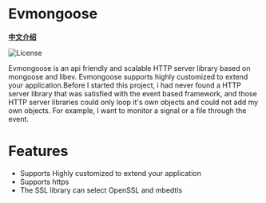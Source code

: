 # Evmongoose
**[中文介绍](https://github.com/zhaojh329/evmongoose/blob/master/README_ZH.md)**

![](https://img.shields.io/badge/license-GPLV3-brightgreen.svg?style=plastic "License")

Evmongoose is an api friendly and scalable HTTP server library based on mongoose and libev. Evmongoose supports
highly customized to extend your application.Before I started this project, i had never found a HTTP server
library that was satisfied with the event based framework, and those HTTP server libraries could only loop it's
own objects and could not add my own objects. For example, I want to monitor a signal or a file through the event.

# Features
* Supports Highly customized to extend your application
* Supports https
* The SSL library can select OpenSSL and mbedtls